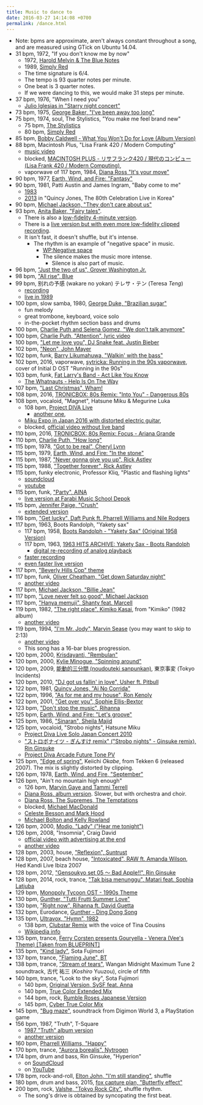 ```yaml
---
title: Music to dance to
date: 2016-03-27 14:14:08 +0700
permalink: /dance.html
---
```


- Note: bpms are approximate, aren't always constant throughout a song, and are measured using GTick on Ubuntu 14.04.
- 31 bpm, 1972, "If you don't know me by now"
    - 1972, [Harold Melvin & The Blue Notes](https://www.youtube.com/watch?v=nbaSh8i5eyE)
    - 1989, [Simply Red](https://www.youtube.com/watch?v=zTcu7MCtuTs)
    - The time signature is 6/4.
    - The tempo is 93 quarter notes per minute.
    - One beat is 3 quarter notes.
    - If we were dancing to this, we would make 31 steps per minute.
- 37 bpm, 1976, "When I need you"
    - [Julio Iglesias in "Starry night concert"](https://www.youtube.com/watch?v=nrvOvtWigbs)
- 73 bpm, 1975, [George Baker, "I've been away too long"](https://www.youtube.com/watch?v=Vk1eGOFxPdw)
- 75 bpm, 1974, soul, The Stylistics, "You make me feel brand new"
    - 75 bpm, [The Stylistics](https://www.youtube.com/watch?v=dJm51jsRoo0)
    - 80 bpm, [Simply Red](https://www.youtube.com/watch?v=PssiJ9ywc0g)
- 85 bpm, [Bobby Caldwell - What You Won't Do for Love (Album Version)](https://www.youtube.com/watch?v=Gru4IfbKlfU)
- 88 bpm, Macintosh Plus, "Lisa Frank 420 / Modern Computing"
    - [music video](https://www.youtube.com/watch?v=_4gl-FX2RvI)
    - blocked, [MACINTOSH PLUS - リサフランク420 / 現代のコンピュー (Lisa Frank 420 / Modern Computing)](https://www.youtube.com/watch?v=cU8HrO7XuiE),
    - vaporwave of 117 bpm, 1984, [Diana Ross "It's your move"](https://www.youtube.com/watch?v=Uno7f5IGAPI)
- 90 bpm, 1977, [Earth, Wind, and Fire: "Fantasy"](https://www.youtube.com/watch?v=r58GQYFZeLE)
- 90 bpm, 1981, Patti Austin and James Ingram, "Baby come to me"
    - [1983](https://www.youtube.com/watch?v=FUsnVOqrqqE)
    - [2013](https://www.youtube.com/watch?v=3vciczW-bZM) in "Quincy Jones, The 80th Celebration Live in Korea"
- 90 bpm, [Michael Jackson, "They don't care about us"](https://www.youtube.com/watch?v=t1pqi8vjTLY)
- 93 bpm, [Anita Baker, "Fairy tales"](https://www.youtube.com/watch?v=wvOR5cCjCko).
    - There is also a [low-fidelity 4-minute version](https://www.youtube.com/watch?v=YMXzLkUXrHg).
    - There is a [live version but with even more low-fidelity clipped recording](https://www.youtube.com/watch?v=2i984JkXmlY).
    - It isn't fast, it doesn't shuffle, but it's intense.
        - The rhythm is an example of "negative space" in music.
            - [WP:Negative space](https://en.wikipedia.org/wiki/Negative_space)
            - The silence makes the music more intense.
                - Silence is also part of music.
- 96 bpm, ["Just the two of us", Grover Washington Jr.](https://www.youtube.com/watch?v=WOuI4OqJfQc)
- 98 bpm, ["All rise", Blue](https://www.youtube.com/watch?v=RkWQDDv_qdg)
- 99 bpm, 别れの予感 (wakare no yokan) テレサ・テン (Teresa _Teng_)
    - [recording](https://www.youtube.com/watch?v=h4gRryNIp8E)
    - [live in 1989](https://www.youtube.com/watch?v=ZPj9EbkuL8M)
- 100 bpm, slow samba, 1980, [George Duke, "Brazilian sugar"](https://www.youtube.com/watch?v=TCOVnfcsT4E)
    - fun melody
    - great trombone, keyboard, voice solo
    - in-the-pocket rhythm section bass and drums
- 100 bpm, [Charlie Puth and Selena Gomez, "We don't talk anymore"](https://www.youtube.com/watch?v=3AtDnEC4zak)
- 100 bpm, [Charlie Puth, "Attention", lyric video](https://www.youtube.com/watch?v=5gBeLN2Jkng)
- 100 bpm, ["Let me love you", DJ Snake feat. Justin Bieber](https://www.youtube.com/watch?v=SMs0GnYze34)
- 102 bpm, ["Neon", John Mayer](https://www.youtube.com/watch?v=hc9VXLtgw5g)
- 102 bpm, funk, [Barry Likumahuwa, "Walkin' with the bass"](https://www.youtube.com/watch?v=Qffilx-yMbU)
- 102 bpm, 2016, vaporwave, [sytricka: Running in the 90s vaporwave](https://soundcloud.com/sytricka/wsg-running-in-the-90s-vaporwave),
cover of Initial D OST "Running in the 90s"
- 103 bpm, funk, [Fat Larry's Band - Act Like You Know](https://www.youtube.com/watch?v=DG9_pVQaJKY)
    - [The Whatnauts - Help Is On The Way](https://www.youtube.com/watch?v=7nJMgexFopg)
- 107 bpm, ["Last Christmas", Wham!](https://www.youtube.com/watch?v=E8gmARGvPlI)
- 108 bpm, 2016, [TRONICBOX: 80s Remix: "Into You" - Dangerous 80s](https://www.youtube.com/watch?v=8uDQ0P9AWc8)
- 108 bpm, vocaloid, "Magnet", Hatsune Miku & Megurine Luka
    - 108 bpm, [Project DIVA Live](https://www.youtube.com/watch?v=t58xKQYStMU)
        - [another one](https://www.youtube.com/watch?v=kr9cs04gEC8),
    - [Miku Expo in Japan 2016 with distorted electric guitar](https://www.youtube.com/watch?v=uysBlQHYQ30),
    - blocked, [official video without live band](https://www.youtube.com/watch?v=qrTOBeXjV18)
- 110 bpm, 2016, [TRONICBOX: 80s Remix: Focus - Ariana Grande](https://www.youtube.com/watch?v=HwdacYfEvdU&feature=youtu.be)
- 110 bpm, [Charlie Puth, "How long"](https://www.youtube.com/watch?v=CwfoyVa980U)
- 115 bpm, 1978, ["Got to be real", Cheryl Lynn](https://www.youtube.com/watch?v=tlCC1XojRzM)
- 115 bpm, 1979, [Earth, Wind, and Fire: "In the stone"](https://www.youtube.com/watch?v=6Z2xClustQo)
- 115 bpm, 1987, ["Never gonna give you up", Rick Astley](https://www.youtube.com/watch?v=dQw4w9WgXcQ)
- 115 bpm, 1988, ["Together forever", Rick Astley](https://www.youtube.com/watch?v=yPYZpwSpKmA)
- 115 bpm, funky electronic, Professor Kliq, "Plastic and flashing lights"
    - [soundcloud](https://soundcloud.com/professorkliq/plastic-flashing-lights-1)
    - [youtube](https://www.youtube.com/watch?v=oSbljg7OcCU)
- 115 bpm, funk, ["Party", AINA](https://www.reverbnation.com/widget_code/html_widget/artist_1091909?widget_id=55&pwc[song_ids]=8219418&context_type=song)
    - [live version at Farabi Music School Depok](https://www.youtube.com/watch?v=QJvmqBhwnSQ)
- 115 bpm, [Jennifer Paige, "Crush"](https://www.youtube.com/watch?v=EIhSnaqou0I)
    - [extended version](https://www.youtube.com/watch?v=Niai5d4eAns)
- 116 bpm, ["Get lucky", Daft Punk ft. Pharrell Williams and Nile Rodgers](https://www.youtube.com/watch?v=5NV6Rdv1a3I)
- 117 bpm, 1963, Boots Randolph, "Yakety sax"
    - 117 bpm, 1958, [Boots Randolph - "Yakety Sax" (Original 1958 Version)](https://www.youtube.com/watch?v=R4NDLJow1ZE)
    - 117 bpm, 1963, [1963 HITS ARCHIVE: Yakety Sax - Boots Randolph](https://www.youtube.com/watch?v=pdYzDolumkU)
        - [digital re-recording of analog playback](https://www.youtube.com/watch?v=qKgMp2111PM)
    - [faster recording](https://www.youtube.com/watch?v=ZnHmskwqCCQ)
    - [even faster live version](https://www.youtube.com/watch?v=Zcq_xLi2NGo)
- 117 bpm, ["Beverly Hills Cop" theme](https://www.youtube.com/watch?v=V4kWpi2HnPU)
- 117 bpm, funk, [Oliver Cheatham, "Get down Saturday night"](https://www.youtube.com/watch?v=vK_OwQDJpbg)
    - [another video](https://www.youtube.com/watch?v=uUqcBwQjj4k)
- 117 bpm, [Michael Jackson, "Billie Jean"](https://www.youtube.com/watch?v=Zi_XLOBDo_Y)
- 117 bpm, ["Love never felt so good", Michael Jackson](https://www.youtube.com/watch?v=7NIXlRBWevo)
- 117 bpm, ["Hanya memuji", Shanty feat. Marcell](https://www.youtube.com/watch?v=egD4AsW7oOs)
- 119 bpm, 1982, ["The right place", Kimiko Kasai](https://www.youtube.com/watch?v=699yush8u1s), from "Kimiko" (1982 album)
    - [another video](https://www.youtube.com/watch?v=8kc9TJrnBkw)
- 119 bpm, 1994, ["I'm Mr. Jody", Marvin Sease](https://www.youtube.com/watch?v=4lFc5uOTRaU) (you may want to skip to 2:13)
    - [another video](https://www.youtube.com/watch?v=032wN-uAMNk)
    - This song has a 16-bar blues progression.
- 120 bpm, 2000, [Krisdayanti, "Rembulan"](https://www.youtube.com/watch?v=tnALpi-UMzg)
- 120 bpm, 2000, [Kylie Minogue, "Spinning around"](https://www.youtube.com/watch?v=t1DWBKk5xHQ)
- 120 bpm, 2009, [能動的三分間 (noudouteki sanpunkan)](https://www.youtube.com/watch?v=NTKwzRAdY7w), 東京事変 (Tokyo Incidents)
- 120 bpm, 2010, ["DJ got us fallin' in love", Usher ft. Pitbull](https://www.youtube.com/watch?v=C-dvTjK_07c)
- 122 bpm, 1981, [Quincy Jones, "Ai No Corrida"](https://www.youtube.com/watch?v=fXmmWBzS-_o)
- 122 bpm, 1996, ["As for me and my house", Ron Kenoly](https://www.youtube.com/watch?v=JaXNhsnM88c)
- 122 bpm, 2001, ["Get over you", Sophie Ellis-Bextor](https://www.youtube.com/watch?v=r72Sbmj2OrM)
- 123 bpm, ["Don't stop the music", Rihanna](https://www.youtube.com/watch?v=yd8jh9QYfEs)
- 125 bpm, [Earth, Wind, and Fire: "Let's groove"](https://www.youtube.com/watch?v=Lrle0x_DHBM)
- 125 bpm, 1986, ["Sinaran", Sheila Majid](https://www.youtube.com/watch?v=UkYGiIzi63Y)
- 125 bpm, vocaloid, "Strobo nights", Hatsune Miku
    - [Project Diva Live Solo Japan Concert 2010](https://www.youtube.com/watch?v=aDyO9a1Ipek)
    - ["ストロボナイツ - ぎんすけ remix" ("Strobo nights" - Ginsuke remix), Rin Ginsuke](https://soundcloud.com/rinx2musixxx/remix)
    - [Project Diva Arcade Future Tone PV](https://www.youtube.com/watch?v=sYj2z8xIHKA)
- 125 bpm, ["Edge of spring"](https://www.youtube.com/watch?v=HMgYEsDqr78), Keiichi _Okabe_, from Tekken 6 (released 2007).
The mix is slightly distorted by clipping.
- 126 bpm, 1978, [Earth, Wind, and Fire, "September"](https://www.youtube.com/watch?v=Gs069dndIYk)
- 126 bpm, "Ain't no mountain high enough"
    - 126 bpm, [Marvin Gaye and Tammi Terrell](https://www.youtube.com/watch?v=-C_3eYj-pOM)
    - [Diana Ross, album version](https://www.youtube.com/watch?v=4szjSq3uxQI).
    Slower, but with orchestra and choir.
    - [Diana Ross, The Supremes, The Temptations](https://www.youtube.com/watch?v=6DZBNvOm2dc)
    - blocked, [Michael MacDonald](https://www.youtube.com/watch?v=OKsHFvdbFjY)
    - [Celeste Besson and Mark Hood](https://www.youtube.com/watch?v=PN9NVZpZTr4)
    - [Michael Bolton and Kelly Rowland](https://www.youtube.com/watch?v=k_SpFkzrKXs)
- 126 bpm, 2000, [Modjo, "Lady" ("Hear me tonight")](https://www.youtube.com/watch?v=mMfxI3r_LyA)
- 126 bpm, 2008, "Insomnia", Craig David
    - [official video with advertising at the end](https://www.youtube.com/watch?v=vshgW67NEJI)
    - [another video](https://www.youtube.com/watch?v=9m555jHRMEo)
- 128 bpm, 2003, house, ["Reflexion", Suntrust](https://www.youtube.com/watch?v=vDDhbqltyow)
- 128 bpm, 2007, beach house, ["Intoxicated", RAW ft. Amanda Wilson](https://www.youtube.com/watch?v=KKDKAAFL_9E), Hed Kandi Live Ibiza 2007
- 128 bpm, 2012, ["Gensoukyo set 05 〜 Bad Apple!!", Rin Ginsuke](https://soundcloud.com/rinx2musixxx/gensoukyo-set-05-bad-apple)
- 128 bpm, 2014, rock, trance, ["Tak bisa menunggu", Matari feat. Sophia Latjuba](https://www.youtube.com/watch?v=sxtcDyv81i0)
- 129 bpm, [Monopoly Tycoon OST - 1990s Theme](https://www.youtube.com/watch?v=TdvWjjcS8I4&list=PLC642184314A6EBDF&index=8)
- 130 bpm, [Gunther, "Tutti Frutti Summer Love"](https://www.youtube.com/watch?v=v3sNARLNu_Y)
- 130 bpm, ["Right now", Rihanna ft. David Guetta](https://www.youtube.com/watch?v=tYmmJkNybtk)
- 132 bpm, Eurodance, [Gunther - Ding Dong Song](https://www.youtube.com/watch?v=iPrnduGtgmc)
- 135 bpm, [Ultravox, "Hymn", 1982](https://www.youtube.com/watch?v=reCWi36bN0c)
    - 138 bpm, [Clubstar Remix](https://www.youtube.com/watch?v=_AqWKMKiSwA) with the voice of Tina Cousins
    - [Wikipedia info](https://en.wikipedia.org/wiki/Hymn_(Ultravox_song))
- 135 bpm, trance, [Ferry Corsten presents Gouryella - Venera (Vee's Theme)
[Taken from BLUEPRINT]](https://www.youtube.com/watch?v=qkt_Cik5JmY&index=5&list=PLSKfjMF4i5l6gj-SORWzctkPBIuF7RKE6)
- 135 bpm, ["Kind lady"](https://www.youtube.com/watch?v=aIvaL9rXUA0), Sota Fujimori
- 137 bpm, trance, ["Flaming June", BT](https://www.youtube.com/watch?v=UfG-GSwUhSU)
- 138 bpm, trance, ["Stream of tears"](https://www.youtube.com/watch?v=TFJq4hB3Swc), Wangan Midnight Maximum Tune 2 soundtrack, 古代 祐三 (_Koshiro_ Yuuzou), circle of fifth
- 140 bpm, trance, "Look to the sky", Sota Fujimori
    - 140 bpm, [Original Version, SySF feat. Anna](https://www.youtube.com/watch?v=0jDCJWydXCo)
    - 140 bpm, [True Color Extended Mix](https://www.youtube.com/watch?v=NyscF-TXrlk)
    - 144 bpm, rock, [Rumble Roses Japanese Version](https://www.youtube.com/watch?v=eZ6qmCvxorg)
    - 145 bpm, [Cyber True Color Mix](https://www.youtube.com/watch?v=x-7aE6LK39M)
- 145 bpm, ["Bug maze"](https://www.youtube.com/watch?v=UlG7a96Q2aE),
soundtrack from Digimon World 3, a PlayStation game
- 156 bpm, 1987, "Truth", T-Square
    - [1987 "Truth" album version](https://www.youtube.com/watch?v=3p9L7CV-HcI&t=0s&list=PL4NXUZspQ7BwW5THeEZ0PoxAVMLHbJr4E&index=6)
    - [another version](https://www.youtube.com/watch?v=BmPEA0_MrQU)
- 160 bpm, [Pharrell Williams, "Happy"](https://www.youtube.com/watch?v=ZbZSe6N_BXs)
- 170 bpm, trance, ["Aurora borealis", Nytrogen](https://www.youtube.com/watch?v=42AWgZkT3-c)
- 174 bpm, drum and bass, Rin Ginsuke, "Hyperion"
    - on [SoundCloud](https://soundcloud.com/rinx2musixxx/hyperionreedit)
    - on [YouTube](https://www.youtube.com/watch?v=ZLAAo4j4fqY)
- 178 bpm, rock-and-roll, [Elton John, "I'm still standing"](https://www.youtube.com/watch?v=ZHwVBirqD2s), shuffle
- 180 bpm, drum and bass, 2015, [fox capture plan, "Butterfly effect"](https://www.youtube.com/watch?v=8cMhQ_teEoY)
- 200 bpm, rock, [Valshe, "Tokyo Rock City"](https://www.youtube.com/watch?v=v1M1OB6RCZ8), shuffle rhythm.
    - The song's drive is obtained by syncopating the first beat.
